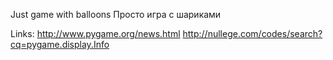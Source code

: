 Just game with balloons
Просто игра с шариками


Links:
http://www.pygame.org/news.html
http://nullege.com/codes/search?cq=pygame.display.Info
